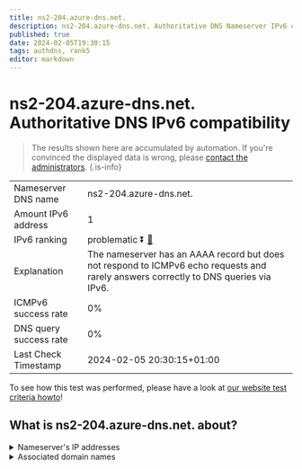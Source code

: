 ```yaml
---
title: ns2-204.azure-dns.net.
description: ns2-204.azure-dns.net. Authoritative DNS Nameserver IPv6 compatibility
published: true
date: 2024-02-05T19:30:15
tags: authdns, rank5
editor: markdown
---
```


# ns2-204.azure-dns.net. Authoritative DNS IPv6 compatibility

> The results shown here are accumulated by automation. If you're convinced the displayed data is wrong, please [contact the administrators](/howto/chat). 
{.is-info}




|   |   |
| - | - |
| Nameserver DNS name | ns2-204.azure-dns.net.
| Amount IPv6 address | 1
| IPv6 ranking | problematic :arrow_double_down: [🔗](/howto/ranking) |
| Explanation | The nameserver has an AAAA record but does not respond to ICMPv6 echo requests and rarely answers correctly to DNS queries via IPv6. |
| ICMPv6 success rate | 0%|
| DNS query success rate | 0% |
| Last Check Timestamp | 2024-02-05 20:30:15+01:00 |

To see how this test was performed, please have a look at [our website test criteria howto](/howto/testcriteria/authdns)!


## What is ns2-204.azure-dns.net. about?




<details>
<summary>Nameserver's IP addresses</summary>

2620:1ec:8ec:700::cc

</details>



<details>
<summary>Associated domain names</summary>

www.msn.com

</details>

